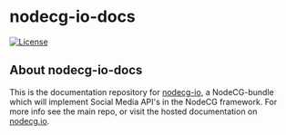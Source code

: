 # nodecg-io-docs

[![License](https://img.shields.io/github/license/codeoverflow-org/nodecg-io-docs?label=License&style=flat-square)](https://github.com/codeoverflow-org/nodecg-io-docs/blob/master/LICENSE)

## About nodecg-io-docs

This is the documentation repository for [nodecg-io](https://github.com/codeoverflow-org/nodecg-io), a NodeCG-bundle which will implement Social Media API's in the NodeCG framework. For more info see the main repo, or visit the hosted documentation on [nodecg.io](https://nodecg.io/). 
